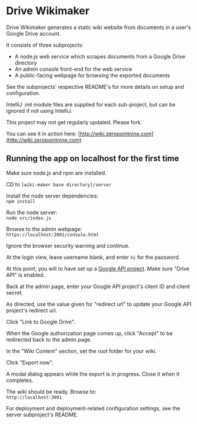 Drive Wikimaker
===============

Drive Wikimaker generates a static wiki website from documents in a user's Google Drive account. 

It consists of three subprojects:

- A node.js web service which scrapes documents from a Google Drive directory
- An admin console front-end for the web service
- A public-facing webpage for browsing the exported documents

See the subprojects' respective README's for more details on setup and configuration.

IntelliJ .iml module files are supplied for each sub-project, but can be ignored if not using IntelliJ.  

This project may not get regularly updated. Please fork.

You can see it in action here:  [http://wiki.zeropointnine.com](http://wiki.zeropointnine.com)


Running the app on localhost for the first time
-----------------------------------------------

Make sure node.js and npm are installed.

CD to `[wiki-maker base directory]/server`

Install the node server dependencies:  
`npm install`

Run the node server:  
`node src/index.js`

Browse to the admin webpage:  
`https://localhost:3001/console.html` 

Ignore the browser security warning and continue.

At the login view, leave username blank, and enter `hi` for the password.

At this point, you will to have set up a [Google API project](https://code.google.com/apis/console). Make sure "Drive API" is enabled.

Back at the admin page, enter your Google API project's client ID and client secret.

As directed, use the value given for "redirect url" to update your Google API project's redirect url.
 
Click "Link to Google Drive". 

When the Google authorization page comes up, click "Accept" to be redirected back to the admin page.
 
In the "Wiki Content" section, set the root folder for your wiki.

Click "Export now". 

A modal dialog appears while the export is in progress. Close it when it completes.

The wiki should be ready. Browse to:  
`http://localhost:3001`

For deployment and deployment-related configuration settings, see the server subproject's README.
